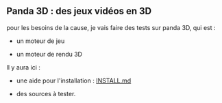 ## Panda 3D : des jeux vidéos en 3D

pour les besoins de la cause, je vais faire des tests sur panda 3D, qui est :
- un moteur de jeu

- un moteur de rendu 3D

Il y aura ici :

- une aide pour l'installation : [INSTALL.md](doc/INSTALL.md)

- des sources à tester.
